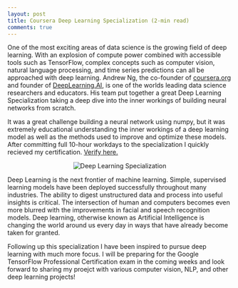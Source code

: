 ```yaml
---
layout: post
title: Coursera Deep Learning Specialization (2-min read)
comments: true
---
```

One of the most exciting areas of data science is the growing field of deep learning.  With an explosion of compute power combined with accessible tools such as TensorFlow, complex concepts such as computer vision, natural language processing, and time series predictions can all be approached with deep learning. Andrew Ng, the co-founder of <a href="https://www.coursera.org/" target="_blank">coursera.org</a> and founder of <a href="https://www.deeplearning.ai/" target="_blank">DeepLearning.AI</a>, is one of the worlds leading data science researchers and educators.  His team put together a great Deep Learning Specialization taking a deep dive into the inner workings of building neural networks from scratch.

It was a great challenge building a neural network using numpy, but it was extremely educational understanding the inner workings of a deep learning model as well as the methods used to improve and optimize these models.  After committing full 10-hour workdays to the specialization I quickly recieved my certification.  <a href="https://www.coursera.org/account/accomplishments/specialization/UM5EWAS9KWQY" target="_blank">Verify here.</a>

<p align="center">
    <img src="../images/deep-learning-certification.png" id="dl_cert" alt="Deep Learning Specialization">
</p>

Deep Learning is the next frontier of machine learning.  Simple, supervised learning models have been deployed successfully throughout many industries.  The ability to digest unstructured data and process into useful insights is critical.  The intersection of human and computers becomes even more blurred with the improvements in facial and speech recognition models.  Deep learning, otherwise known as Artificial Intelligence is changing the world around us every day in ways that have already become taken for granted.

Following up this specialization I have been inspired to pursue deep learning with much more focus.  I will be preparing for the Google TensorFlow Professional Certification exam in the coming weeks and look forward to sharing my proejct with various computer vision, NLP, and other deep learning projects!